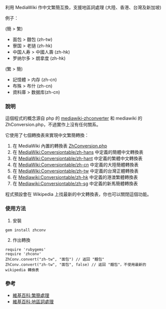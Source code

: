 利用 MediaWiki 作中文繁簡互換，支援地區詞處理 (大陸、香港、台灣及新加坡)

例子：

(簡 > 繁)

* 面包 > 麵包 (zh-tw)
* 寮国 > 老撾 (zh-hk)
* 中国人寿 > 中國人壽 (zh-hk)
* 罗纳尔多 > 朗拿度 (zh-hk)

(繁 > 簡)

* 記憶體 > 内存 (zh-cn)
* 布殊 > 布什 (zh-cn)
* 資料庫 > 数据库(zh-cn)

### 說明

這個程式的概念源自 php 的 [mediawiki-zhconverter](https://github.com/tszming/mediawiki-zhconverter) 和 mediawiki 的 ZhConversion.php，不過實作上沒有任何關系。

它使用了七個轉換表來實現中文繁簡轉換：

1. 在 MediaWiki 內置的轉換表  [ZhConversion.php](http://svn.wikimedia.org/svnroot/mediawiki/trunk/phase3/includes/ZhConversion.php) 
2. 在 [MediaWiki:Conversiontable/zh-hans](http://zh.wikipedia.org/w/index.php?title=MediaWiki:Conversiontable/zh-hans) 中定義的簡體中文轉換表
3. 在 [MediaWiki:Conversiontable/zh-hant](http://zh.wikipedia.org/w/index.php?title=MediaWiki:Conversiontable/zh-hant) 中定義的繁體中文轉換表
4. 在 [MediaWiki:Conversiontable/zh-cn](http://zh.wikipedia.org/w/index.php?title=MediaWiki:Conversiontable/zh-cn) 中定義的大陸簡體轉換表
5. 在 [MediaWiki:Conversiontable/zh-tw](http://zh.wikipedia.org/w/index.php?title=MediaWiki:Conversiontable/zh-tw) 中定義的台灣正體轉換表
6. 在 [Mediawiki:Conversiontable/zh-hk](http://zh.wikipedia.org/w/index.php?title=MediaWiki:Conversiontable/zh-hk) 中定義的港澳繁體轉換表
7. 在 [Mediawiki:Conversiontable/zh-sg](http://zh.wikipedia.org/w/index.php?title=MediaWiki:Conversiontable/zh-sg) 中定義的新馬簡體轉換表

程式預設會在 Wikipedia 上找最新的中文轉換表，你也可以關閉這個功能。

### 使用方法

1. 安裝
```
gem install zhconv
```


2. 作出轉換

```
require 'rubygems'
require 'zhconv'
ZhConv.convert("zh-tw", "面包") // 返回 "麵包"
ZhConv.convert("zh-tw", "面包", false) // 返回 "麵包"，不使用最新的 wikipedia 轉換表
```

### 參考

* [維基百科:繁簡處理](http://zh.wikipedia.org/wiki/Wikipedia%3a%E7%B9%81%E7%AE%80%E5%A4%84%E7%90%86)
* [維基百科:地區詞處理](http://zh.wikipedia.org/wiki/Wikipedia:%E5%9C%B0%E5%8C%BA%E8%AF%8D%E5%A4%84%E7%90%86)